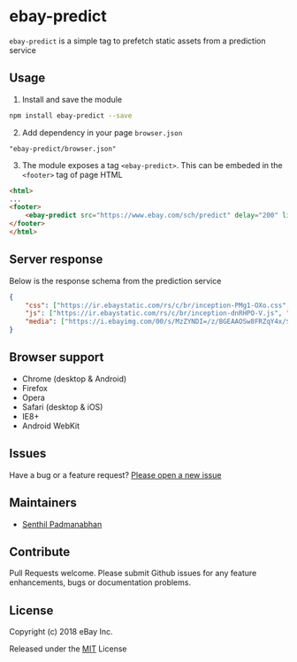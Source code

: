 # ebay-predict

`ebay-predict` is a simple tag to prefetch static assets from a prediction service

## Usage
1. Install and save the module
```sh
npm install ebay-predict --save
```
2. Add dependency in your page `browser.json`
```
"ebay-predict/browser.json"
```
3. The module exposes a tag `<ebay-predict>`. This can be embeded in the `<footer>` tag of page HTML
```html
<html>
...
<footer>
    <ebay-predict src="https://www.ebay.com/sch/predict" delay="200" limit="2"/> 
</footer>
</html>
```

## Server response
Below is the response schema from the prediction service
```json
{
    "css": ["https://ir.ebaystatic.com/rs/c/br/inception-PMg1-OXo.css", "https://ir.ebaystatic.com/rs/c/br/highlnfe-BTZUdVe3.css"],
    "js": ["https://ir.ebaystatic.com/rs/c/br/inception-dnRHPO-V.js", "https://ir.ebaystatic.com/rs/c/br/highlnfe-AK2d_fr4.js"],
    "media": ["https://i.ebayimg.com/00/s/MzZYNDI=/z/BGEAAOSw8FRZqY4x/$_57.PNG", "https://i.ebayimg.com/images/g/aYoAAOSwl89cAW9D/s-l500.webp"]
}
```

## Browser support
* Chrome (desktop & Android)
* Firefox
* Opera
* Safari (desktop & iOS)
* IE8+
* Android WebKit

## Issues
Have a bug or a feature request? [Please open a new issue](https://github.com/eBay/ebay-predict/issues)

## Maintainers
* [Senthil Padmanabhan](https://senthilp.com)

## Contribute
Pull Requests welcome. Please submit Github issues for any feature enhancements, bugs or documentation problems.

## License 
Copyright (c) 2018 eBay Inc.

Released under the [MIT](http://www.opensource.org/licenses/MIT) License